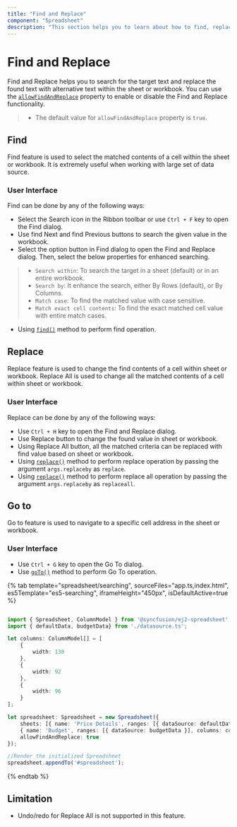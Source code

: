 ```yaml
---
title: "Find and Replace"
component: "Spreadsheet"
description: "This section helps you to learn about how to find, replace and goto(navigate to cell) in Spreadsheet control."
---
```


# Find and Replace

Find and Replace helps you to search for the target text and replace the found text with alternative text within the sheet or workbook. You can use the [`allowFindAndReplace`](../api/spreadsheet/#allowFindAndReplace) property to enable or disable the Find and Replace functionality.

> * The default value for `allowFindAndReplace` property is `true`.

## Find

Find feature is used to select the matched contents of a cell within the sheet or workbook. It is extremely useful when working with large set of data source.

### User Interface

Find can be done by any of the following ways:

* Select the Search icon in the Ribbon toolbar or use `Ctrl + F` key to open the Find dialog.
* Use find Next and find Previous buttons to search the given value in the workbook.
* Select the option button in Find dialog to open the Find and Replace dialog. Then, select the below properties for enhanced searching.

> * `Search within`: To search the target in a sheet (default) or in an entire workbook.
> * `Search by`: It enhance the search, either By Rows (default), or By Columns.
> * `Match case`: To find the matched value with case sensitive.
> * `Match exact cell contents`: To find the exact matched cell value with entire match cases.

* Using [`find()`](../api/spreadsheet/#find) method to perform find operation.

## Replace

Replace feature is used to change the find contents of a cell within sheet or workbook. Replace All is used to change all the matched contents of a cell within sheet or workbook.

### User Interface

Replace can be done by any of the following ways:

* Use `Ctrl + H` key to open the Find and Replace dialog.
* Use Replace button to change the found value in sheet or workbook.
* Using Replace All button, all the matched criteria can be replaced with find value based on sheet or workbook.
* Using [`replace()`](../api/spreadsheet/#replace) method to perform replace operation by passing the argument `args.replaceby` as `replace`.
* Using [`replace()`](../api/spreadsheet/#replace) method to perform replace all operation by passing the argument `args.replaceby` as `replaceall`.

## Go to

Go to feature is used to navigate to a specific cell address in the sheet or workbook.

### User Interface

* Use `Ctrl + G` key to open the Go To dialog.
* Use [`goTo()`](../api/spreadsheet/#goto) method to perform Go To operation.

{% tab template="spreadsheet/searching", sourceFiles="app.ts,index.html", es5Template="es5-searching", iframeHeight="450px", isDefaultActive=true %}

```typescript

import { Spreadsheet, ColumnModel } from '@syncfusion/ej2-spreadsheet';
import { defaultData, budgetData} from './datasource.ts';

let columns: ColumnModel[] = [
    {
        width: 130
    },
    {
        width: 92
    },
    {
        width: 96
    }
];

let spreadsheet: Spreadsheet = new Spreadsheet({
    sheets: [{ name: 'Price Details', ranges: [{ dataSource: defaultData }], columns: columns },
    { name: 'Budget', ranges: [{ dataSource: budgetData }], columns: columns }],
    allowFindAndReplace: true
});

//Render the initialized Spreadsheet
spreadsheet.appendTo('#spreadsheet');

```

{% endtab %}

## Limitation

* Undo/redo for Replace All is not supported in this feature.
